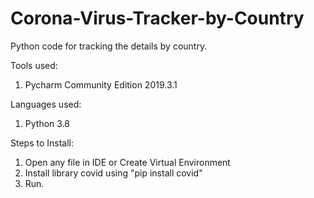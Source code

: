 # Corona-Virus-Tracker-by-Country
Python code for tracking the details by country.

Tools used:
1. Pycharm Community Edition 2019.3.1

Languages used:
1. Python 3.8

Steps to Install:
1. Open any file in IDE or Create Virtual Environment
2. Install library covid using "pip install covid"
3. Run.
